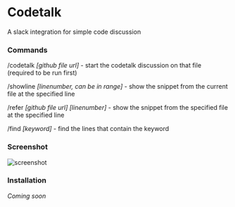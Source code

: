 # Codetalk   

A slack integration for simple code discussion

### Commands
/codetalk *[github file url]* - start the codetalk discussion on that file (required to be run first)

/showline *[linenumber, can be in range]* - show the snippet from the current file at the specified line

/refer *[github file url]* *[linenumber]* - show the snippet from the specified file at the specified line

/find *[keyword]* - find the lines that contain the keyword

### Screenshot
![screenshot](http://puu.sh/nfLaM/4a859d7bd3.png)

### Installation
*Coming soon*
